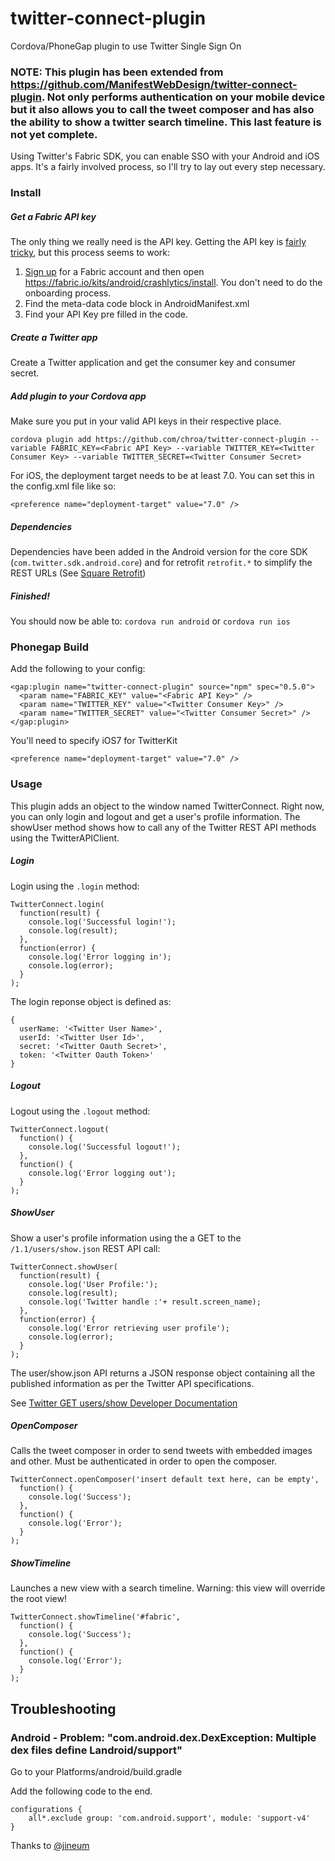 # twitter-connect-plugin
Cordova/PhoneGap plugin to use Twitter Single Sign On
### **NOTE: This plugin has been extended from https://github.com/ManifestWebDesign/twitter-connect-plugin. Not only performs authentication on your mobile device but it also allows you to call the tweet composer and has also the ability to show a twitter search timeline. This last feature is not yet complete.**

Using Twitter's Fabric SDK, you can enable SSO with your Android and iOS apps. It's a fairly involved process, so I'll try to lay out every step necessary.

### Install

##### Get a Fabric API key

The only thing we really need is the API key. Getting the API key is [fairly tricky](https://twittercommunity.com/t/how-can-i-get-apikey/26162/18), but this process seems to work:

1. [Sign up](https://get.fabric.io/twitter-login) for a Fabric account and then open https://fabric.io/kits/android/crashlytics/install. You don't need to do the onboarding process.
2. Find the meta-data code block in AndroidManifest.xml
3. Find your API Key pre filled in the code.

##### Create a Twitter app
Create a Twitter application and get the consumer key and consumer secret.

##### Add plugin to your Cordova app

Make sure you put in your valid API keys in their respective place.

`cordova plugin add https://github.com/chroa/twitter-connect-plugin --variable FABRIC_KEY=<Fabric API Key> --variable TWITTER_KEY=<Twitter Consumer Key> --variable TWITTER_SECRET=<Twitter Consumer Secret>`

For iOS, the deployment target needs to be at least 7.0. You can set this in the config.xml file like so:
````
<preference name="deployment-target" value="7.0" />
````

##### Dependencies

Dependencies have been added in the Android version for the core SDK (````com.twitter.sdk.android.core````) and for retrofit ````retrofit.*```` to simplify the REST URLs (See [Square Retrofit](http://square.github.io/retrofit/))

##### Finished!
You should now be able to: `cordova run android` or `cordova run ios`

### Phonegap Build
Add the following to your config:

```
<gap:plugin name="twitter-connect-plugin" source="npm" spec="0.5.0">
  <param name="FABRIC_KEY" value="<Fabric API Key>" />
  <param name="TWITTER_KEY" value="<Twitter Consumer Key>" />
  <param name="TWITTER_SECRET" value="<Twitter Consumer Secret>" />
</gap:plugin>
```

You'll need to specify iOS7 for TwitterKit
```
<preference name="deployment-target" value="7.0" />
```

### Usage

This plugin adds an object to the window named TwitterConnect. Right now, you can only login and logout and get a user's profile information. The showUser method shows how to call any of the Twitter REST API methods using the TwitterAPIClient.

##### Login

Login using the `.login` method:
```
TwitterConnect.login(
  function(result) {
    console.log('Successful login!');
    console.log(result);
  },
  function(error) {
    console.log('Error logging in');
    console.log(error);
  }
);
```

The login reponse object is defined as:
```
{
  userName: '<Twitter User Name>',
  userId: '<Twitter User Id>',
  secret: '<Twitter Oauth Secret>',
  token: '<Twitter Oauth Token>'
}
```

##### Logout

Logout using the `.logout` method:
```
TwitterConnect.logout(
  function() {
	console.log('Successful logout!');
  },
  function() {
    console.log('Error logging out');
  }
);
```
##### ShowUser

Show a user's profile information using the a GET to the `/1.1/users/show.json` REST API call:
```
TwitterConnect.showUser(
  function(result) {
    console.log('User Profile:');
    console.log(result);
    console.log('Twitter handle :'+ result.screen_name);
  },
  function(error) {
    console.log('Error retrieving user profile');
    console.log(error);
  }
);
```

The user/show.json API returns a JSON response object containing all the published information as per the Twitter API specifications.

See [Twitter GET users/show Developer Documentation](https://dev.twitter.com/rest/reference/get/users/show)

##### OpenComposer

Calls the tweet composer in order to send tweets with embedded images and other. Must be authenticated in order to open the composer.
```
TwitterConnect.openComposer('insert default text here, can be empty',
  function() {
    console.log('Success');
  },
  function() {
    console.log('Error');
  }
);
```

##### ShowTimeline

Launches a new view with a search timeline. Warning: this view will override the root view!
```
TwitterConnect.showTimeline('#fabric',
  function() {
    console.log('Success');
  },
  function() {
    console.log('Error');
  }
);
```

## Troubleshooting

### Android - Problem: "com.android.dex.DexException: Multiple dex files define Landroid/support"

Go to your Platforms/android/build.gradle

Add the following code to the end.

```
configurations {
	all*.exclude group: 'com.android.support', module: 'support-v4'
}
```

Thanks to [@jineum](https://github.com/ManifestWebDesign/twitter-connect-plugin/issues/8#issuecomment-139521036)
